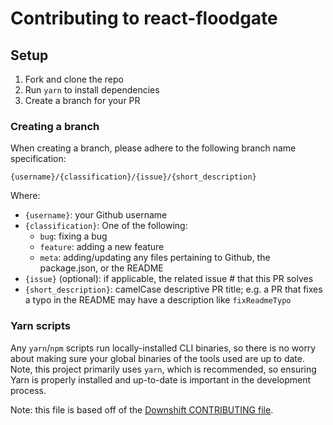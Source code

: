 # Contributing to react-floodgate

## Setup

1. Fork and clone the repo
2. Run `yarn` to install dependencies
3. Create a branch for your PR

### Creating a branch

When creating a branch, please adhere to the following branch name specification:

`{username}/{classification}/{issue}/{short_description}`

Where:

- `{username}`: your Github username
- `{classification}`: One of the following:
	- `bug`: fixing a bug
	- `feature`: adding a new feature
	- `meta`: adding/updating any files pertaining to Github, the package.json, or the README
- `{issue}` (optional): if applicable, the related issue # that this PR solves 
- `{short_description}`: camelCase descriptive PR title; e.g. a PR that fixes a typo in the README may have a description like `fixReadmeTypo`


### Yarn scripts

Any `yarn`/`npm` scripts run locally-installed CLI binaries, so there is no worry about making sure your global binaries of the tools used are up to date. Note, this project primarily uses `yarn`, which is recommended, so ensuring Yarn is properly installed and up-to-date is important in the development process.


Note: this file is based off of the [Downshift CONTRIBUTING file](https://github.com/paypal/downshift/blob/master/CONTRIBUTING.md).